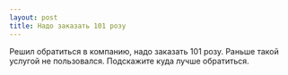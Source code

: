 ```yaml
---
layout: post 
title: Надо заказать 101 розу 
--- 
```

Решил обратиться в компанию, надо заказать 101 розу. Раньше такой услугой не пользовался. Подскажите куда лучше обратиться.